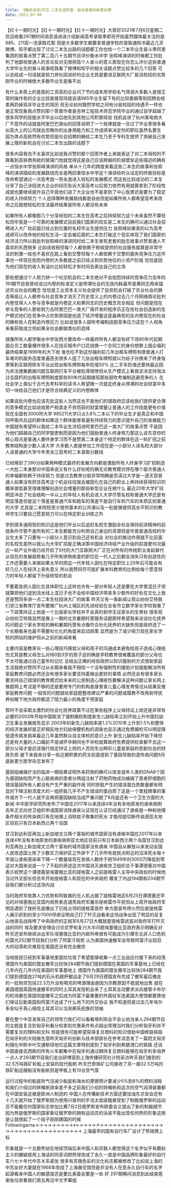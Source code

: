```yaml
---
title: 【睡前消息297】二本生进阿里，励志故事的新意在哪
date: 2021-07-06
---
```


【红十一期时光】【红十一期时光】【红十一期时光】大家好2021年7月6日星期二欢迎收看297期时间消息请进进介绍新闻高考录取季即将开始虽然媒体最关注的是985、211双一流录取花絮
但是大多数学生都要拿普通学校的录取通知书最近几天微博、知乎都出现了讨论二本生出路的话题都工你也给一个二本毕业生奋斗季阿里集团的故事点赞了第二百八十五期节目评价衡水中学
张熙峰演讲的时候都工你批判了他鄙视普通人的言论反对无限把高个人奋斗的意义那现在你怎么评价这些普通大学毕业生的奋斗故事呢我看了微博和知乎的相关话题点赞比较多的几个回答
可以总结成一句话就是努力拼社招进好的企业尤其是要进互联网大厂抵消校招的劣势刚毕业的时候绝大多数毕业生是看不出

有什么本质上的差距的工资高的企业问了节约成本用学校名气筛调大多数人是很正常的操作有的企业比较直接现场就说请985毕业生留下有的比较委婉等到招聘会结束再扔掉双非毕业生的简历
但无论如何既然学校之间有分层校招的待遇不一样也是正常现象我点赞的那个答案作者是吉林工程技术师范学院毕业的通过自学超越了很多同学的技能水平毕业以后他先到其他公司积累经验
找机会进了杭州某电商大厂不意外的话就是阿里巴巴类似的回答说明了一个规律就是一旦过了毕业季很多看似高大上的公司就会忽略你的出身用能力和工作成绩来决定你的职位虽然名要生
因为体点高依然有优势但是社会招聘的确给二本生乃至于专科生提供了突破自己发展上限的新机会在讨论二本生出路的话题下

很多内容我也不太喜欢比如说我点赞的那个回答作者上来就表达了对二本母校的不屑看到高铁商务舱的玻璃门他就觉得这是自己应该跨越的阶层壁垒这些描述的确有一点恒水中学张熙峰演讲的风格
单从十几年的跨度来看这些二本生的故事和张熙峰的演讲描绘的发展路线完全是两回事恒水中学这个演讲给听众设定的终极目标是改命希望通过一次高考就一劳永逸进入轻松的发展模式
而这些比较成功的二本生分享了自己涉招进大企业的经历告诉大家高考以后努力依然有用就算拿到了阶段性成就也要继续提升自己毕竟他们进了大企业也不是拿到了中心饭票还是要为了稳定的收入持续努力
个人选择哪种发展路线都是自由但是如果所有人都希望高考来改命之后就想轻松的生活最终结果是所有人都没有未来

如果所有人都像那几个分享经验的二本生在高考之后持续努力这个未来虽然不算轻松但毕竟是一个可靠的发展模式目前我们国家的现实是二本生的确可以通过社会招聘进入大厂给前面已经占到位置的名校毕业生提供压力
张熙峰如果真的以为高考成绩可以改命他的轻松生活一定会被后面的二本生打破这个现实体现了我们国家的经济活力所以我批判张熙峰的演讲同时给二本生冒死老套的励志故事点赞普通人不喜欢的东西很多
比如说收税但每个人都依赖于税收提供的社会服务就算是非常守法的刺激一般也不喜欢在路上看到交警但每个人都依赖于交警的服务竞争压力这件事也一样现在抱怨内卷的大多数是之前已经占到优势地位的小资产阶级
恰恰是因为他们现在的收入有溢价比较轻松才有时间去表达自己的立场

那些想通过个人努力拼一个社交机会的二本生绝对不会抱怨持续的竞争压力去年的191期节目我曾经说过内卷的标准定义是停滞社会的无效内耗最早是黄同志用来描述农业社会的概念
恰恰是工业资本主义社会提供了投资机会打破了农业社会的静态等级让人人都参与社会竞争才消灭了历史意义上的内卷过去几个月网络舆论批判内卷觉得人人参与竞争就是内卷定义和黄同志的历史概念完全相反
但问题是现在参与竞争的人那些努力去阿里巴巴一类大厂搞开发的程序员正在给社会创造新的生产模式他们在竞争中占优势原因是创造了经济增量这是最典型的反内卷现在的社会的确有些人在制造内卷压力
比如说很多人鼓吹考编制逃脱竞争压力这在个人视角来看获取成立但如果全社会都做类似的选择

就像所有人都学衡水中学张西方要改命一样最终所有人都没有好下场90年代前期国企员工数量爆炸很多人花钱买城市户口花钱换一个合同工的身份想靠上国企福利最终结果是1999年的大下岗
谁也吃不到这份福利前几年出租车牌照有限普通人打车难司机服务态度普遍恶劣很多人囤了几张出租车牌照就以为给子孙换来了终身饭票等到互联网轿车平台出现出租车牌照每年贬值50%
比二手车贬值还要快最近因为非法搜集数据问题互联网打车平台被批得很惨但从生产模式上看我坚决支持淘汰过去腐朽的出租车牌照制度那些90年代前期接班那些鼓吹考编制逃避竞争的人
在社会学上类似于古代去考科举的读书人希望赌一次就定终身从停滞的社会财富中多切一块给自己他们才是符合经典定义的内卷群体

如果说批内卷也应该先批这些人当然这也不是他们的错政府应该给我们提供更合理的竞争模式比如说收房产税拿走不劳而获的财富增量让普通人的工作技能更有价值现在全国有3000所大学
985211大学只占3.8%二本以下的毕业生才是真正和中国同呼吸共兵运的群体如果这个群体能够普遍有持续努力的意识提升自己的发展能力中国就有希望所以我给二本毕业生涉招进阿里巴巴这一类大厂的故事点赞
不是因为他们超越自己的同学狠吏制而是因为他们鼓励普通人终身努力那这么说东宫你的核心观点是普通人要终身学习而不是赞美二本身这个特定的群体在这一轮扩招之前教育结构是少数人读大学
大多数人直接参加工作现在是一小部分人读名校大部分人读普通的大学今年黑龙江高考的二本录取分数线

已经降到了280分如果两种模式最终的发展方向都是激励所有人终身学习扩招制造一大批二本身那对中国来说又有什么好处呢的确无论教育模式停在哪个层次普通人的幸福都依赖于持续努力
但是过去教育分层非常明确是否读过大学是一道天窃普通人如果没有抓住高考这个机会往往就会被固化在自己的职业上再持续获得知识的概率很低甚至很难理解创造社会增量的那些新型企业在做什么
最近20年大学扩招明显冲击了社会结构一半以上的年轻人有机会进入大学尽管名校和普通大学还是有明显落差但是这个落差是普通汽车和跑车的落差不是自行车和汽车的本质区别普通的大学
尤其是二本院校至少提供基本的公共课以及一批能够提供高水平知识的教师学生只要自己愿意努力可以在特定职业训练之外

学到很多通用型的知识这是他们毕业以后追赶名校生激励全社会保持前进精神的前提条件尽管不是所有的二本生都能充分利用自己身边的资源但是毕竟普通高校的毕业生太多了只要有一小部分人意识到自己还有机会
对社会的推动作用就不比前面的名校生差所以我认为大学扩招是正确决策中国经济持续产业升级的前提更何况最近一轮产业升级已经开启了S代的大门互联网大厂正在对所有的传统职业发起替代
从现在的发展趋势看几乎所有拼熟练度的职位在一代人之后都会消失只有创造性的工作还需要人来做如果太早的把这一代年轻人固化在特定职位上20年后可能会有好几亿人在经济上丧失意义
所以我赞同尽可能扩展本科教育的比例给每个愿意努力的年轻人都留下升级转型的机会

不要着急把人固化在具体职位上这样也许有一部分年轻人还是要在大学里混日子但就算把他们送到流水线上混日子也不会给中国经济带来多少额外的好处在文化上我还是赞同多讲一点二本生社招进大厂的故事
昨天又有一条新闻让观众纷纷艾特我们浙江省教育厅宣布要推广杭州上城区的先进经验在全省市立数字家长学校我看了一下政策持证上岗是一个比喻家长学校并不会真的剥夺无证家长的生育权
很多观众纷纷艾特我显然是像上一期的北京暑期托管服务话题那样希望我来谈谈社化抚养的问题这个家长学校的确和暑期托管有点像符合社化抚养的大缺失但是政府选了一个长期看来也最不需要社化化的角度来启动政策
显然是为了减少阻力现在家长学校的网站的维护但从之前的新闻来看

主要内容是教家长一些心理技巧降低父母和孩子的沟通成本避免给孩子造成心理疮伤尤其是教父母怎么对待0到3岁的孩子这的确是学校教育很难覆盖的部分父母也不太可能通过自己童年的记忆
总结出正确的经验政府以知识援助的方式借助家庭生活我绝对赞同不过从长期来看我不相信一个没有强制性的援助计划就能解决所有家庭教育问题必然还会有很多家长要坚持着做出更好的事情
必然还会有很多家长要坚持自己错误的教育模式给未来的公民制造心理疮伤要解决这种问题让家长网上做题网上考试是不够的还是要用专门的机构直接普查儿童心理发育情况从结果反推家庭教育问题
一般性的问题就给家庭题整改建议严重的问题或履教不改再剥夺抚养权眼下地方政府都选了阻力最小的角度干预家庭

暂时不会采取太激烈的社会化抚养政策不过在某些程序上父母持证上岗还是非常有必要的2003年开始中国取消了强制婚检制度新生儿缺陷率立刻开始上升中国妇幼卫生事业发展报告显示
2003年的新生儿缺陷率是1.2%2010年上升到1.5%和整体的经济发展却是正好相反地方妇幼保健机构的调查也显示通过免费婚检可以明显降低遗传病发病率最近几年虽然群众自主体检的意识上升
新生儿缺陷率开始下降但还是有大量的人口婚前不提减怀孕期间也不孕检就算政府免费提供检查都不去这一部分父母才是应该强行规定持证上岗的人否则生出畸形儿童是家庭的悲剧社会的财政负担
接下来我来分享一些近期积累的药文前面提到了基因导致的遗传病问题6月底新更兰医学杂志发布了

基因组编辑疗法的临床一期结果证明外来药物的确可以改变成年人类的DNA6个因为基因缺陷而产生心脏疾病的患者分两组注射了药物药物成功编辑了患者肝细胞的错误基因所有人都没有产生严重的副作用
同时肝脏产生的错误蛋白质数量都有明显的下降注射浓度大的一组肝脏几乎不产生错误的蛋白质了这是一个里程碑事的事件或许下一代人就不会再把基因缺陷当成严重问题了6月底还有一个卫生方面的大新闻
中华医学研究所发布了中国在2017年以来连续4年没有本地原发的虐疾病例去年正式向世卫组织申请国家消除虐疾认证现在认证已经通过了虐疾是一种和地理条件相关的传染病只有在地理上消除蚊子聚集的死水
才能彻底切断传染源亚太地区目前只有日本新西兰两个岛国

甘汉到达利亚再加上新加坡文兰两个富裕的城市国家没有虐疾中国在2017年以来连续4年没有本地原发的虐疾病例亚太地区目前只有日本新西兰两个岛国甘汉到达利亚再加上新加坡文兰两个富裕的城市国家没有虐疾
中国自从解放以来发动全国人民改造国土除了少数实力保护区之外排干了几乎所有居民点附近的沼泽死水每十年就让虐疾感染率下降一个数量级现在发病人数终于统1949年的3000万降低到零
这对大国来说是一个了不起的奇迹这次中国消灭虐疾世卫组织总干事谭德塞对中国表示祝贺这个谭德塞是埃塞俄比亚的提格雷人之前提格雷人主导中央政权的时候他当过外交部长但去年开始提格雷人和现在的中央政府
爆发了内战194期和204期节目我们都分析过这场内战

当时政府军依靠人力优势和阿联酋的无人机占据了提格雷地区6月25日谭德塞还罕见的对埃塞俄比亚国内局势表态谴责政府军屠杀提格雷作平民但从上周开始政府军明显遇到了挫折先是撤出了已经占领的提格雷首府
单方面宣布停火然后是提格雷人展示抓到的至少7000俘虏证明自己打了歼灭战看来这场战争出现了明显的反复山地游击战拖垮了中央政府的正规军6月27日大概就是提格雷武装对政府军打歼灭战的同时
埃及要求安理会讨论尼罗和复兴大半问题埃塞俄比亚政府表示明确反对昨天还宣布继续派出军队埃塞俄比亚的内邮外唤很有可能成为引爆东北非人口危机的雷光252期节目我们分析了阿富汗局势
认为美国快速撤军会导致阿富汗出现巨大的动荡和灾难现在美国还没有完全撤完

当地居民已经到军事基地里面捡垃圾了希望能够收集一点工业品应付接下来的动荡德国作为美国的盟友撤军比较快284期节我们提到德国在美国的军事基地上已经在几年内在几年内在美国的军事基地上
德国作为美国的盟友撤军比较快284期节我们提到德国连27吨的石头机舰杯都运走了6月29日德国宣布完成了撤军最后撤走的一批物资包括22.5万升没有喝完的啤酒理由是因为宗教原因不能就地出售
就在美国德国英国快速撤军的同时土耳其发现机会来了土耳其主动要求派兵接管卡布尔的机场要在美国彻底撤军之后成为阿富汗最重要的外国驻军连美国大使馆都要靠他们保证后勤美国和阿富汗达成了什么地下的外交协议
我不知道但是过去几年埃尔多安似乎真心相信土耳其可以当突厥系民族的领袖

要在整个中亚发挥自己的领导力我们可以看看塔利班会不会认他当亲人294期节目的主题是复旦到匈牙利看分校拿到优惠条件有点超出常理当时我们分析匈牙利并不需要复旦的理科和文科
但是很有可能希望获得复旦商科的知识借助中国修路铁路在匈牙利的大陆做生意昨天匈牙利创新与技术部部长在参考消息发了一篇短文匈牙利强化中欧半叶交通枢纽地位这篇文章特别提到了匈牙利到希腊港口的铁路
还说中国直接去西欧的所有火车都集中在匈牙利通过期待复旦商科能够在匈牙利多培养一点人才293期节目我们走出研博室到上海传播研究社计院采访昨天我们接到的32.5万吨铁矿轮船上安装的现代船帆
昨天巴奇铁矿公司接收了另一艘32.5万吨的铁矿船这艘船没有船帆但是甲板上有10台空气泵

运行过程中的船底吹气泡减少船底和海水的摩擦预计要减少5%到8%的燃料消耗和我们介绍过的转桶帆效率差不多之前我们介绍的转桶帆和这次的空气润滑装置都在中国安装这被是欧洲人制造的
中国人在传播新技术方面还要加油东京安会还有十几天就开始了俄罗斯因为使用兴奋剂的手法太低级粗暴受到了制裁俄罗斯的运动员不能戴任何国家标志参加比赛7月2日俄罗斯宣布欧委会又提出了新的制裁细节
因为熊是俄罗斯的国家象征俄罗斯的拥有运动员的泳装不能出现任何熊的形象这倒是让我想起了一个段子刚刚建国的时候 Followingarna→→→→→→→→→↔→→→→↗→→→→→→→→→→→→→→→→→→→→→→→→→→→→→→→→→
上海最早的国有自行车厂设计了熊球牌上标

形象就是一个北极熊站在地球顶端后来中国人和苏联人都觉得这个名字似乎有霸权主义的嫌疑就用上海话的同音词把熊球改成了永久一度是中国品牌形象最好的自行车六七十年代中苏关系紧张
很多有苏俄色彩的文化标志都被修改了比如说上海的中苏友好大厦就在1968年改成了上海展览馆但是并没有人在意永久自行车的名字起源看来中国人的敏感度还是要比奥委会要差一些
好 297期瞬间消息到此结束感谢各位收看我们周五再见中文字幕组